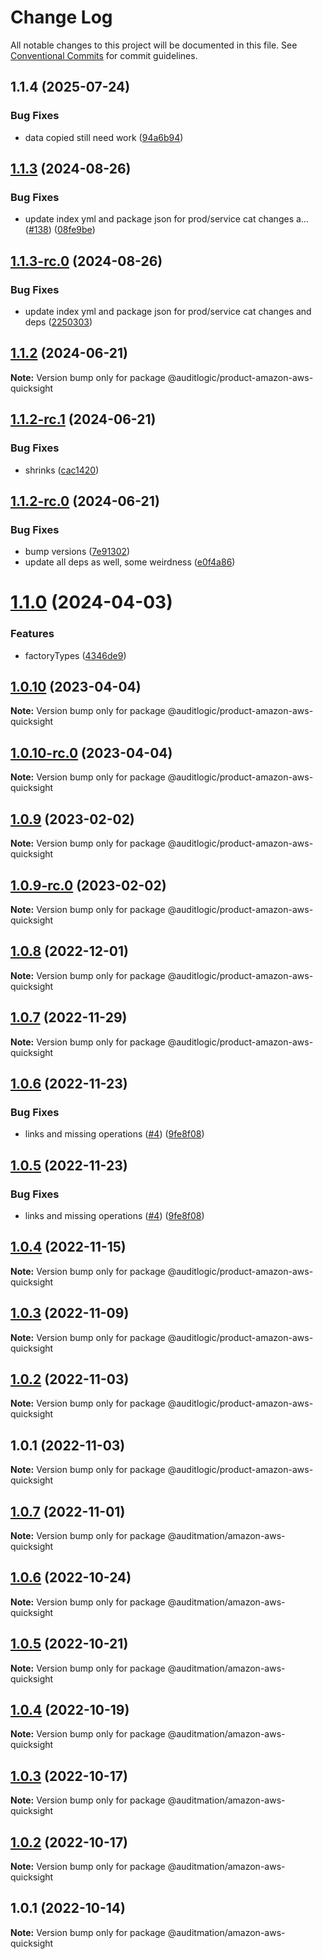 # Change Log

All notable changes to this project will be documented in this file.
See [Conventional Commits](https://conventionalcommits.org) for commit guidelines.

## 1.1.4 (2025-07-24)


### Bug Fixes

* data copied still need work ([94a6b94](https://github.com/zerobias-org/product/commit/94a6b942fb0516367548599d739529536132755a))





## [1.1.3](https://github.com/auditlogic/product/compare/@auditlogic/product-amazon-aws-quicksight@1.1.2...@auditlogic/product-amazon-aws-quicksight@1.1.3) (2024-08-26)


### Bug Fixes

* update index yml and package json for prod/service cat changes a… ([#138](https://github.com/auditlogic/product/issues/138)) ([08fe9be](https://github.com/auditlogic/product/commit/08fe9beb1c8457462a19bc69caa02e6212d97e1a))





## [1.1.3-rc.0](https://github.com/auditlogic/product/compare/@auditlogic/product-amazon-aws-quicksight@1.1.2...@auditlogic/product-amazon-aws-quicksight@1.1.3-rc.0) (2024-08-26)


### Bug Fixes

* update index yml and package json for prod/service cat changes and deps ([2250303](https://github.com/auditlogic/product/commit/225030363a363608240135b7ebed386b28f01e4b))





## [1.1.2](https://github.com/auditlogic/product/compare/@auditlogic/product-amazon-aws-quicksight@1.1.2-rc.1...@auditlogic/product-amazon-aws-quicksight@1.1.2) (2024-06-21)

**Note:** Version bump only for package @auditlogic/product-amazon-aws-quicksight





## [1.1.2-rc.1](https://github.com/auditlogic/product/compare/@auditlogic/product-amazon-aws-quicksight@1.1.2-rc.0...@auditlogic/product-amazon-aws-quicksight@1.1.2-rc.1) (2024-06-21)


### Bug Fixes

* shrinks ([cac1420](https://github.com/auditlogic/product/commit/cac14200fefcd8183ab69fe89a47bd3f70f563e9))





## [1.1.2-rc.0](https://github.com/auditlogic/product/compare/@auditlogic/product-amazon-aws-quicksight@1.1.0...@auditlogic/product-amazon-aws-quicksight@1.1.2-rc.0) (2024-06-21)


### Bug Fixes

* bump versions ([7e91302](https://github.com/auditlogic/product/commit/7e913023b8b312150ed7762c32fbbe616be71de5))
* update all deps as well, some weirdness ([e0f4a86](https://github.com/auditlogic/product/commit/e0f4a864714e2d3de6bbf3da014d5312fe53be2f))





# [1.1.0](https://github.com/auditlogic/product/compare/@auditlogic/product-amazon-aws-quicksight@1.0.10...@auditlogic/product-amazon-aws-quicksight@1.1.0) (2024-04-03)


### Features

* factoryTypes ([4346de9](https://github.com/auditlogic/product/commit/4346de92693aee892fccf725338ffc7b80ab182b))





## [1.0.10](https://github.com/auditlogic/product/compare/@auditlogic/product-amazon-aws-quicksight@1.0.9...@auditlogic/product-amazon-aws-quicksight@1.0.10) (2023-04-04)

**Note:** Version bump only for package @auditlogic/product-amazon-aws-quicksight





## [1.0.10-rc.0](https://github.com/auditlogic/product/compare/@auditlogic/product-amazon-aws-quicksight@1.0.9...@auditlogic/product-amazon-aws-quicksight@1.0.10-rc.0) (2023-04-04)

**Note:** Version bump only for package @auditlogic/product-amazon-aws-quicksight





## [1.0.9](https://github.com/auditlogic/product/compare/@auditlogic/product-amazon-aws-quicksight@1.0.8...@auditlogic/product-amazon-aws-quicksight@1.0.9) (2023-02-02)

**Note:** Version bump only for package @auditlogic/product-amazon-aws-quicksight





## [1.0.9-rc.0](https://github.com/auditlogic/product/compare/@auditlogic/product-amazon-aws-quicksight@1.0.8...@auditlogic/product-amazon-aws-quicksight@1.0.9-rc.0) (2023-02-02)

**Note:** Version bump only for package @auditlogic/product-amazon-aws-quicksight





## [1.0.8](https://github.com/auditlogic/product/compare/@auditlogic/product-amazon-aws-quicksight@1.0.7...@auditlogic/product-amazon-aws-quicksight@1.0.8) (2022-12-01)

**Note:** Version bump only for package @auditlogic/product-amazon-aws-quicksight





## [1.0.7](https://github.com/auditlogic/product/compare/@auditlogic/product-amazon-aws-quicksight@1.0.6...@auditlogic/product-amazon-aws-quicksight@1.0.7) (2022-11-29)

**Note:** Version bump only for package @auditlogic/product-amazon-aws-quicksight





## [1.0.6](https://github.com/auditlogic/product/compare/@auditlogic/product-amazon-aws-quicksight@1.0.4...@auditlogic/product-amazon-aws-quicksight@1.0.6) (2022-11-23)


### Bug Fixes

* links and missing operations ([#4](https://github.com/auditlogic/product/issues/4)) ([9fe8f08](https://github.com/auditlogic/product/commit/9fe8f08fe7c57fdb79f991ac35bd6ac2e7dcad38))





## [1.0.5](https://github.com/auditlogic/product/compare/@auditlogic/product-amazon-aws-quicksight@1.0.4...@auditlogic/product-amazon-aws-quicksight@1.0.5) (2022-11-23)


### Bug Fixes

* links and missing operations ([#4](https://github.com/auditlogic/product/issues/4)) ([9fe8f08](https://github.com/auditlogic/product/commit/9fe8f08fe7c57fdb79f991ac35bd6ac2e7dcad38))





## [1.0.4](https://github.com/auditlogic/product/compare/@auditlogic/product-amazon-aws-quicksight@1.0.3...@auditlogic/product-amazon-aws-quicksight@1.0.4) (2022-11-15)

**Note:** Version bump only for package @auditlogic/product-amazon-aws-quicksight





## [1.0.3](https://github.com/auditlogic/product/compare/@auditlogic/product-amazon-aws-quicksight@1.0.2...@auditlogic/product-amazon-aws-quicksight@1.0.3) (2022-11-09)

**Note:** Version bump only for package @auditlogic/product-amazon-aws-quicksight





## [1.0.2](https://github.com/auditlogic/product/compare/@auditlogic/product-amazon-aws-quicksight@1.0.1...@auditlogic/product-amazon-aws-quicksight@1.0.2) (2022-11-03)

**Note:** Version bump only for package @auditlogic/product-amazon-aws-quicksight





## 1.0.1 (2022-11-03)

**Note:** Version bump only for package @auditlogic/product-amazon-aws-quicksight





## [1.0.7](https://github.com/auditmation/store-content/compare/@auditmation/amazon-aws-quicksight@1.0.6...@auditmation/amazon-aws-quicksight@1.0.7) (2022-11-01)

**Note:** Version bump only for package @auditmation/amazon-aws-quicksight





## [1.0.6](https://github.com/auditmation/store-content/compare/@auditmation/amazon-aws-quicksight@1.0.5...@auditmation/amazon-aws-quicksight@1.0.6) (2022-10-24)

**Note:** Version bump only for package @auditmation/amazon-aws-quicksight





## [1.0.5](https://github.com/auditmation/store-content/compare/@auditmation/amazon-aws-quicksight@1.0.4...@auditmation/amazon-aws-quicksight@1.0.5) (2022-10-21)

**Note:** Version bump only for package @auditmation/amazon-aws-quicksight





## [1.0.4](https://github.com/auditmation/store-content/compare/@auditmation/amazon-aws-quicksight@1.0.3...@auditmation/amazon-aws-quicksight@1.0.4) (2022-10-19)

**Note:** Version bump only for package @auditmation/amazon-aws-quicksight





## [1.0.3](https://github.com/auditmation/store-content/compare/@auditmation/amazon-aws-quicksight@1.0.2...@auditmation/amazon-aws-quicksight@1.0.3) (2022-10-17)

**Note:** Version bump only for package @auditmation/amazon-aws-quicksight





## [1.0.2](https://github.com/auditmation/store-content/compare/@auditmation/amazon-aws-quicksight@1.0.1...@auditmation/amazon-aws-quicksight@1.0.2) (2022-10-17)

**Note:** Version bump only for package @auditmation/amazon-aws-quicksight





## 1.0.1 (2022-10-14)

**Note:** Version bump only for package @auditmation/amazon-aws-quicksight

